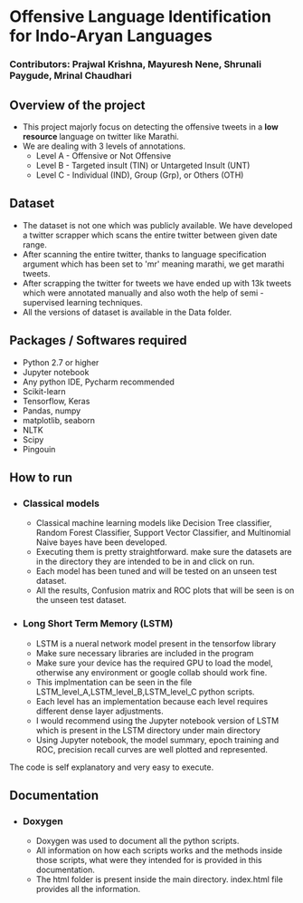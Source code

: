 # Offensive Language Identification for Indo-Aryan Languages
### Contributors: Prajwal Krishna, Mayuresh Nene, Shrunali Paygude, Mrinal Chaudhari

## Overview of the project
- This project majorly focus on detecting the offensive tweets in a <b> low resource </b> language on twitter like Marathi.
- We are dealing with 3 levels of annotations.
   - Level A - Offensive or Not Offensive
   - Level B - Targeted insult (TIN) or Untargeted Insult (UNT)
   - Level C - Individual (IND), Group (Grp), or Others (OTH)

## Dataset
- The dataset is not one which was publicly available. We have developed a twitter scrapper which scans the entire twitter between given date range.
- After scanning the entire twitter, thanks to language specification argument which has been set to 'mr' meaning marathi, we get marathi tweets.
- After scrapping the twitter for tweets we have ended up with 13k tweets which were annotated manually and also woth the help of semi - supervised learning techniques.
- All the versions of dataset is available in the Data folder.

## Packages / Softwares required
- Python 2.7 or higher
- Jupyter notebook
- Any python IDE, Pycharm recommended
- Scikit-learn
- Tensorflow, Keras
- Pandas, numpy
- matplotlib, seaborn
- NLTK
- Scipy
- Pingouin

## How to run
- ### Classical models
  - Classical machine learning models like Decision Tree classifier, Random Forest Classifier, Support Vector Classifier, and Multinomial Naive bayes have been developed.
  - Executing them is pretty straightforward. make sure the datasets are in the directory they are intended to be in and click on run.
  - Each model has been tuned and will be tested on an unseen test dataset.
  - All the results, Confusion matrix and ROC plots that will be seen is on the unseen test dataset.

- ### Long Short Term Memory (LSTM)
  - LSTM is a nueral network model present in the tensorfow library
  - Make sure necessary libraries are included in the program 
  - Make sure your device has the required GPU to load the model, otherwise any environment or google collab should work fine.
  - This implmentation can be seen in the file LSTM_level_A,LSTM_level_B,LSTM_level_C python scripts.
  - Each level has an implementation because each level requires different dense layer adjustments.
  - I would recommend using the Jupyter notebook version of LSTM which is present in the LSTM directory under main directory
  - Using Jupyter notebook, the model summary, epoch training and ROC, precision recall curves are well plotted and represented.

The code is self explanatory and very easy to execute.

## Documentation 
- ### Doxygen
  - Doxygen was used to document all the python scripts.
  - All information on how each scripts works and the methods inside those scripts, what were they intended for is provided in this documentation.
  - The html folder is present inside the main directory. index.html file provides all the information.